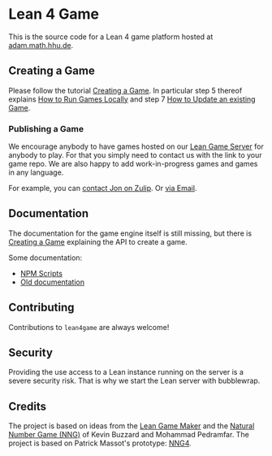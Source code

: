 # Lean 4 Game

This is the source code for a Lean 4 game platform hosted at [adam.math.hhu.de](https://adam.math.hhu.de).

## Creating a Game

Please follow the tutorial [Creating a Game](doc/create_game.md).
In particular step 5 thereof explains [How to Run Games Locally](doc/running_locally.md) and step 7 [How to Update an existing Game](doc/update_game.md).

### Publishing a Game

We encourage anybody to have games hosted on our [Lean Game Server](https://adam.math.hhu.de) for anybody to play. For that you simply need to contact us with the link to your game repo. We are also happy to add work-in-progress games and games in any language.

For example, you can [contact Jon on Zulip](https://leanprover.zulipchat.com/#narrow/dm/385895-Jon-Eugster). Or [via Email](https://www.math.hhu.de/en/lehrstuehle-/-personen-/-ansprechpartner/innen/lehrstuehle-des-mathematischen-instituts/lehrstuhl-fuer-algebraische-geometrie/team/jon-eugster).

## Documentation

The documentation for the game engine itself is still missing, but there is [Creating a Game](doc/create_game.md) explaining the API to create a game.

Some documentation:

- [NPM Scripts](doc/npm_scripts.md)
- [Old documentation](doc/DOCUMENTATION.md)

## Contributing

Contributions to `lean4game` are always welcome!

## Security

Providing the use access to a Lean instance running on the server is a severe security risk. That is why we start the Lean server with bubblewrap.

## Credits

The project is based on ideas from the [Lean Game Maker](https://github.com/mpedramfar/Lean-game-maker) and the [Natural Number Game
(NNG)](https://www.ma.imperial.ac.uk/~buzzard/xena/natural_number_game/)
of Kevin Buzzard and Mohammad Pedramfar.
The project is based on Patrick Massot's prototype: [NNG4](https://github.com/PatrickMassot/NNG4).
